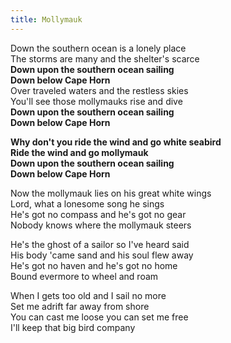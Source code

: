 ```yaml
---
title: Mollymauk
---
```


Down the southern ocean is a lonely place  
The storms are many and the shelter's scarce  
**Down upon the southern ocean sailing**  
**Down below Cape Horn**  
Over traveled waters and the restless skies  
You'll see those mollymauks rise and dive  
**Down upon the southern ocean sailing**  
**Down below Cape Horn**

**Why don't you ride the wind and go white seabird**  
**Ride the wind and go mollymauk**  
**Down upon the southern ocean sailing**  
**Down below Cape Horn**

Now the mollymauk lies on his great white wings  
Lord, what a lonesome song he sings  
He's got no compass and he's got no gear  
Nobody knows where the mollymauk steers

He's the ghost of a sailor so I've heard said  
His body 'came sand and his soul flew away  
He's got no haven and he's got no home  
Bound evermore to wheel and roam

When I gets too old and I sail no more  
Set me adrift far away from shore  
You can cast me loose you can set me free  
I'll keep that big bird company